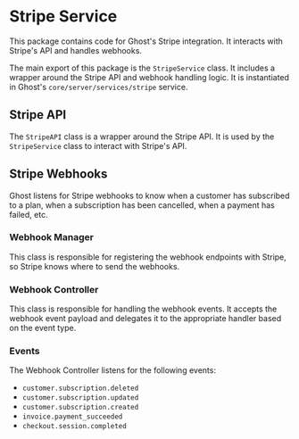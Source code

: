 # Stripe Service
This package contains code for Ghost's Stripe integration. It interacts with Stripe's API and handles webhooks.

The main export of this package is the `StripeService` class. It includes a wrapper around the Stripe API and webhook handling logic. It is instantiated in Ghost's `core/server/services/stripe` service.

## Stripe API
The `StripeAPI` class is a wrapper around the Stripe API. It is used by the `StripeService` class to interact with Stripe's API.

## Stripe Webhooks
Ghost listens for Stripe webhooks to know when a customer has subscribed to a plan, when a subscription has been cancelled, when a payment has failed, etc.

### Webhook Manager
This class is responsible for registering the webhook endpoints with Stripe, so Stripe knows where to send the webhooks.

### Webhook Controller
This class is responsible for handling the webhook events. It accepts the webhook event payload and delegates it to the appropriate handler based on the event type.

### Events
The Webhook Controller listens for the following events:
- `customer.subscription.deleted`
- `customer.subscription.updated`
- `customer.subscription.created`
- `invoice.payment_succeeded`
- `checkout.session.completed`